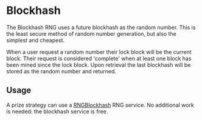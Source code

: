 # Blockhash

The Blockhash RNG uses a future blockhash as the random number.  This is the least secure method of random number generation, but also the simplest and cheapest.

When a user request a random number their lock block will be the current block.  Their request is considered 'complete' when at least one block has been mined since the lock block.  Upon retrieval the last blockhash will be stored as the random number and returned.

## Usage

A prize strategy can use a [RNGBlockhash](../../resources-1/networks/) RNG service.  No additional work is needed: the blockhash service is free.

